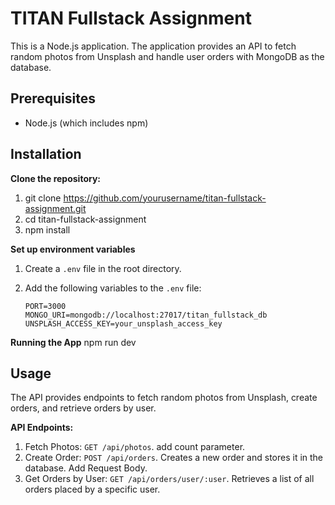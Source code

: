 # TITAN Fullstack Assignment

This is a Node.js application. The application provides an API to fetch random photos from Unsplash and handle user orders with MongoDB as the database.

## Prerequisites

- Node.js (which includes npm)

## Installation

**Clone the repository:**

1. git clone https://github.com/yourusername/titan-fullstack-assignment.git
2. cd titan-fullstack-assignment
3. npm install

**Set up environment variables**

1. Create a `.env` file in the root directory.
2. Add the following variables to the `.env` file:

   ```env
   PORT=3000
   MONGO_URI=mongodb://localhost:27017/titan_fullstack_db
   UNSPLASH_ACCESS_KEY=your_unsplash_access_key
   ```

**Running the App**
npm run dev

## Usage

The API provides endpoints to fetch random photos from Unsplash, create orders, and retrieve orders by user.

**API Endpoints:**

1. Fetch Photos: `GET /api/photos`. add count parameter.
2. Create Order: `POST /api/orders`. Creates a new order and stores it in the database. Add Request Body.
3. Get Orders by User: `GET /api/orders/user/:user`. Retrieves a list of all orders placed by a specific user.
